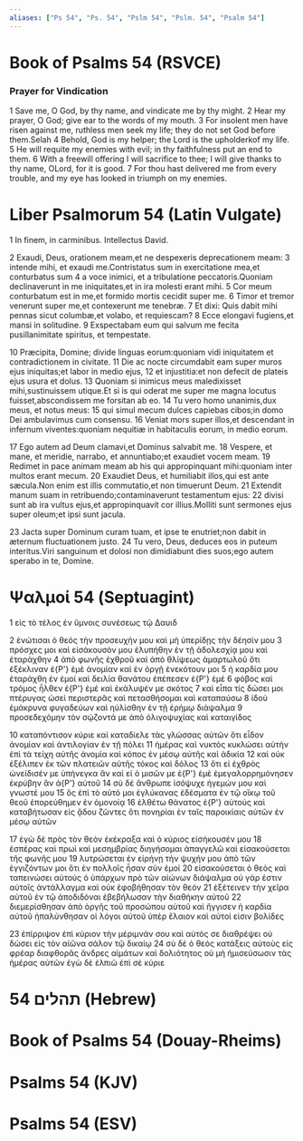 ```yaml
---
aliases: ["Ps 54", "Ps. 54", "Pslm 54", "Pslm. 54", "Psalm 54"]
---
```



# Book of Psalms 54 (RSVCE)

### Prayer for Vindication
1 Save me, O God, by thy name, and vindicate me by thy might.
2 Hear my prayer, O God; give ear to the words of my mouth.
3 For insolent men have risen against me, ruthless men seek my life; they do not set God before them.Selah
4 Behold, God is my helper; the Lord is the upholderkof my life.
5 He will requite my enemies with evil; in thy faithfulness put an end to them.
6 With a freewill offering I will sacrifice to thee; I will give thanks to thy name, OLord, for it is good.
7 For thou hast delivered me from every trouble, and my eye has looked in triumph on my enemies.


# Liber Psalmorum 54 (Latin Vulgate)

1 In finem, in carminibus. Intellectus David.

2 Exaudi, Deus, orationem meam,et ne despexeris deprecationem meam:
3 intende mihi, et exaudi me.Contristatus sum in exercitatione mea,et conturbatus sum
4 a voce inimici, et a tribulatione peccatoris.Quoniam declinaverunt in me iniquitates,et in ira molesti erant mihi.
5 Cor meum conturbatum est in me,et formido mortis cecidit super me.
6 Timor et tremor venerunt super me,et contexerunt me tenebræ.
7 Et dixi: Quis dabit mihi pennas sicut columbæ,et volabo, et requiescam?
8 Ecce elongavi fugiens,et mansi in solitudine.
9 Exspectabam eum qui salvum me fecita pusillanimitate spiritus, et tempestate.

10 Præcipita, Domine; divide linguas eorum:quoniam vidi iniquitatem et contradictionem in civitate.
11 Die ac nocte circumdabit eam super muros ejus iniquitas;et labor in medio ejus,
12 et injustitia:et non defecit de plateis ejus usura et dolus.
13 Quoniam si inimicus meus maledixisset mihi,sustinuissem utique.Et si is qui oderat me super me magna locutus fuisset,abscondissem me forsitan ab eo.
14 Tu vero homo unanimis,dux meus, et notus meus:
15 qui simul mecum dulces capiebas cibos;in domo Dei ambulavimus cum consensu.
16 Veniat mors super illos,et descendant in infernum viventes:quoniam nequitiæ in habitaculis eorum, in medio eorum.

17 Ego autem ad Deum clamavi,et Dominus salvabit me.
18 Vespere, et mane, et meridie, narrabo, et annuntiabo;et exaudiet vocem meam.
19 Redimet in pace animam meam ab his qui appropinquant mihi:quoniam inter multos erant mecum.
20 Exaudiet Deus, et humiliabit illos,qui est ante sæcula.Non enim est illis commutatio,et non timuerunt Deum.
21 Extendit manum suam in retribuendo;contaminaverunt testamentum ejus:
22 divisi sunt ab ira vultus ejus,et appropinquavit cor illius.Molliti sunt sermones ejus super oleum;et ipsi sunt jacula.

23 Jacta super Dominum curam tuam, et ipse te enutriet;non dabit in æternum fluctuationem justo.
24 Tu vero, Deus, deduces eos in puteum interitus.Viri sanguinum et dolosi non dimidiabunt dies suos;ego autem sperabo in te, Domine.


# Ψαλμοί 54 (Septuagint)

1 εἰς τὸ τέλος ἐν ὕμνοις συνέσεως τῷ Δαυιδ

2 ἐνώτισαι ὁ θεός τὴν προσευχὴν μου καὶ μὴ ὑπερίδῃς τὴν δέησίν μου
3 πρόσχες μοι καὶ εἰσάκουσόν μου ἐλυπήθην ἐν τῇ ἀδολεσχίᾳ μου καὶ ἐταράχθην
4 ἀπὸ φωνῆς ἐχθροῦ καὶ ἀπὸ θλίψεως ἁμαρτωλοῦ ὅτι ἐξέκλιναν ἐ{P'} ἐμὲ ἀνομίαν καὶ ἐν ὀργῇ ἐνεκότουν μοι
5 ἡ καρδία μου ἐταράχθη ἐν ἐμοί καὶ δειλία θανάτου ἐπέπεσεν ἐ{P'} ἐμέ
6 φόβος καὶ τρόμος ἦλθεν ἐ{P'} ἐμέ καὶ ἐκάλυψέν με σκότος
7 καὶ εἶπα τίς δώσει μοι πτέρυγας ὡσεὶ περιστερᾶς καὶ πετασθήσομαι καὶ καταπαύσω
8 ἰδοὺ ἐμάκρυνα φυγαδεύων καὶ ηὐλίσθην ἐν τῇ ἐρήμῳ διάψαλμα
9 προσεδεχόμην τὸν σῴζοντά με ἀπὸ ὀλιγοψυχίας καὶ καταιγίδος

10 καταπόντισον κύριε καὶ καταδίελε τὰς γλώσσας αὐτῶν ὅτι εἶδον ἀνομίαν καὶ ἀντιλογίαν ἐν τῇ πόλει
11 ἡμέρας καὶ νυκτὸς κυκλώσει αὐτὴν ἐπὶ τὰ τείχη αὐτῆς ἀνομία καὶ κόπος ἐν μέσῳ αὐτῆς καὶ ἀδικία
12 καὶ οὐκ ἐξέλιπεν ἐκ τῶν πλατειῶν αὐτῆς τόκος καὶ δόλος
13 ὅτι εἰ ἐχθρὸς ὠνείδισέν με ὑπήνεγκα ἄν καὶ εἰ ὁ μισῶν με ἐ{P'} ἐμὲ ἐμεγαλορρημόνησεν ἐκρύβην ἂν ἀ{P'} αὐτοῦ
14 σὺ δέ ἄνθρωπε ἰσόψυχε ἡγεμών μου καὶ γνωστέ μου
15 ὃς ἐπὶ τὸ αὐτό μοι ἐγλύκανας ἐδέσματα ἐν τῷ οἴκῳ τοῦ θεοῦ ἐπορεύθημεν ἐν ὁμονοίᾳ
16 ἐλθέτω θάνατος ἐ{P'} αὐτούς καὶ καταβήτωσαν εἰς ᾅδου ζῶντες ὅτι πονηρίαι ἐν ταῖς παροικίαις αὐτῶν ἐν μέσῳ αὐτῶν

17 ἐγὼ δὲ πρὸς τὸν θεὸν ἐκέκραξα καὶ ὁ κύριος εἰσήκουσέν μου
18 ἑσπέρας καὶ πρωὶ καὶ μεσημβρίας διηγήσομαι ἀπαγγελῶ καὶ εἰσακούσεται τῆς φωνῆς μου
19 λυτρώσεται ἐν εἰρήνῃ τὴν ψυχήν μου ἀπὸ τῶν ἐγγιζόντων μοι ὅτι ἐν πολλοῖς ἦσαν σὺν ἐμοί
20 εἰσακούσεται ὁ θεὸς καὶ ταπεινώσει αὐτούς ὁ ὑπάρχων πρὸ τῶν αἰώνων διάψαλμα οὐ γάρ ἐστιν αὐτοῖς ἀντάλλαγμα καὶ οὐκ ἐφοβήθησαν τὸν θεόν
21 ἐξέτεινεν τὴν χεῖρα αὐτοῦ ἐν τῷ ἀποδιδόναι ἐβεβήλωσαν τὴν διαθήκην αὐτοῦ
22 διεμερίσθησαν ἀπὸ ὀργῆς τοῦ προσώπου αὐτοῦ καὶ ἤγγισεν ἡ καρδία αὐτοῦ ἡπαλύνθησαν οἱ λόγοι αὐτοῦ ὑπὲρ ἔλαιον καὶ αὐτοί εἰσιν βολίδες

23 ἐπίρριψον ἐπὶ κύριον τὴν μέριμνάν σου καὶ αὐτός σε διαθρέψει οὐ δώσει εἰς τὸν αἰῶνα σάλον τῷ δικαίῳ
24 σὺ δέ ὁ θεός κατάξεις αὐτοὺς εἰς φρέαρ διαφθορᾶς ἄνδρες αἱμάτων καὶ δολιότητος οὐ μὴ ἡμισεύσωσιν τὰς ἡμέρας αὐτῶν ἐγὼ δὲ ἐλπιῶ ἐπὶ σέ κύριε


# 54 תהלים (Hebrew)


# Book of Psalms 54 (Douay-Rheims)


# Psalms 54 (KJV)


# Psalms 54 (ESV)

